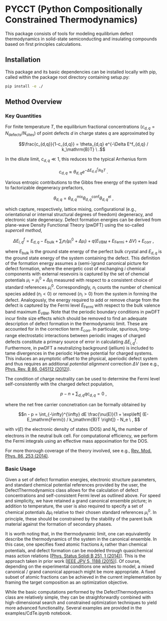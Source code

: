 # PYCCT (Python Compositionally Constrained Thermodynamics)

This package consists of tools for modeling equilibrium defect thermodynamics in solid-state semiconducting and insulating compounds based on first principles calculations.


## Installation
This package and its basic dependencies can be installed locally with pip, called within the package root directory containing setup.py:

```bash
pip install -e ./
```

## Method Overview
### Key Quantities
For finite temperature $T$, the equilibrium fractional concentrations ($c_{d,q} = N_\mathrm{defects}/N_\mathrm{sites}$) of point defects $d$ in charge states $q$ are approximated by

$$\frac{c_{d,q}}{1-c_{d,q}} = \theta_{d,q} e^{-\Delta E^f_{d,q} / k_\mathrm{B}T} \ .$$

In the dilute limit, $c_{d,q} \ll 1$, this reduces to the typical Arrhenius form

$$c_{d,q} \approx \theta_{d,q} e^{-\Delta E^f_{d,q} / k_\mathrm{B}T} \ .$$

Various entropic contributions to the Gibbs free energy of the system lead to factorizable degeneracy prefactors, 

$$\theta_{d,q} = \theta^\mathrm{mix}_{d,q} \theta^\mathrm{conf}_{d,q} \theta^\mathrm{el}_{d,q} \ ,$$ 

which capture, respectively, lattice mixing, configurational (e.g., orientational or internal structural degrees of freedom) degeneracy, and electronic state degeneracy.  Defect formation energies can be derived from plane-wave Density Functional Theory (pwDFT) using the so-called *supercell method*,

$$\Delta E^f_{i,q} = E_{d,q} - E_\mathrm{bulk} + \sum_i n_i(\mu_i^0 + \Delta \mu_i) + q(E_\mathrm{VBM} + E_\mathrm{Fermi} + \Delta V) + E_\mathrm{corr} \ ,$$

where $E_\mathrm{bulk}$ is the ground state energy of the perfect bulk crystal and $E_{d,q}$ is the ground state energy of the system containing the defect. This definition of the formation energy assumes a (semi-)grand canonical picture for defect formation, where the energetic cost of exchanging $i$ chemical components with external resevoirs is captured by the set of chemcial potentials $\mu_i = \mu_i^0 + \Delta \mu_i$ measured with respect to a consistent choice of standard references $\mu_i^0$.  Correspondingly, $n_i$ counts the number of chemical species added ($n_i < 0$) or removed ($n_i > 0$) from the system in forming the defect. Analogously, the energy required to add or remove charge from the defect is captured by the Fermi level $E_\mathrm{Fermi}$ with respect to the bulk valence band maximum $E_\mathrm{VBM}$. Note that the periodic boundary conditions in pwDFT incur finite size effects which should be removed to find an adequate description of defect formation in the thermodynamic limit. These are accounted for in the correction term $E_\mathrm{corr}$. In particular, spurious, long-range electrostatic interactions between periodic images of charged defects constitute a primary source of error in calculating $\Delta E^f_{i,q}$. Furthermore, in pwDFT a neutralizing background (jellium) is included to tame divergences in the periodic Hartree potential for charged systems. This induces an asymptotic offset to the physical, aperiodic defect system and thus requires an additional *potential alignment* correction $\Delta V$ (see e.g., [Phys. Rev. B 86, 045112 (2012)](https://journals.aps.org/prb/abstract/10.1103/PhysRevB.86.045112)).

The condition of charge neutrality can be used to determine the Fermi level self-consistently with the charged defect population, 

$$p - n + \sum_{d,q} q c_{d,q} = 0 \ ,$$

where the net free carrier concnetration can be formally obtained by

$$n - p = \int_{-\infty}^{\infty} dE \frac{\nu(E)}{1 + \exp\left[ (E-E_\mathrm{Fermi}) / k_\mathrm{B}T \right]} - N_e \ , $$

with $\nu(E)$ the electronic density of states (DOS) and $N_e$ the number of electrons in the neutral bulk cell. For computational efficiency, we perform the Fermi integrals using an effective mass appoximation for the DOS.

For more thorough coverage of the theory involved, see e.g., [Rev. Mod. Phys. 86, 253 (2014)](https://journals.aps.org/rmp/abstract/10.1103/RevModPhys.86.253).

### Basic Usage 
Given a set of defect formation energies, electronic structure parameters, and standard chemical potential references provided by the user, the DefectThermodynamics class allows for the calculation of defect concentrations and self-consistent Fermi level as outlined above. For speed and simplicity, we have retained a grand canonical ensemble picture; in addition to temperature, the user is also required to specify a set of chemical potentials $\Delta \mu_i$ relative to their chosen standard references $\mu_i^0$. In principle, these should be constrained by the stability of the parent bulk material against the formation of secondary phases. 

It is worth noting that, in the thermodynamic limit, one can equivalently describe the thermodynamics of the system in the canonical ensemble.  In this case, one specifies fixed atomic fractions $k_i$ rather than chemical potentials, and defect formation can be modeled through quasichemical mass action relations [[Phys. Status Solidi B 251, 1 (2014)](https://onlinelibrary.wiley.com/doi/full/10.1002/pssb.201350155)].  This is the approach taken in prior work [[IEEE JPV 5, 1188 (2015)](https://ieeexplore.ieee.org/document/7110503)]. Of course, depending on the experimental conditions one wishes to model, a mixed canonical / grand canonical approach might be more appropriate. A fixed subset of atomic fractions can be achieved in the current implementation by framing the target composition as an optimization objective.

While the basic computations performed by the DefectThermodynamics class are relatively simple, they can be straighforwardly combined with high-dimensional search and constrained optimization techniques to yield more advanced functionality. Several examples are provided in the examples/CdTe.ipynb notebook.